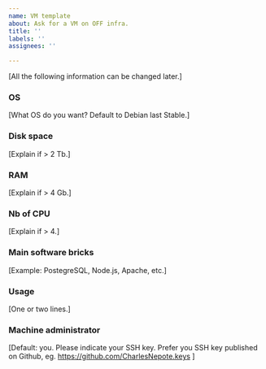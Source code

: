 ```yaml
---
name: VM template
about: Ask for a VM on OFF infra.
title: ''
labels: ''
assignees: ''

---
```


[All the following information can be changed later.]

### OS
[What OS do you want? Default to Debian last Stable.]

### Disk space
[Explain if > 2 Tb.]

### RAM
[Explain if > 4 Gb.]

### Nb of CPU
[Explain if > 4.]

### Main software bricks
[Example: PostegreSQL, Node.js, Apache, etc.]

### Usage
[One or two lines.]

### Machine administrator
[Default: you. Please indicate your SSH key. Prefer you SSH key published on Github, eg. https://github.com/CharlesNepote.keys ]
